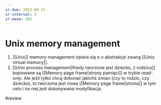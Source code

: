 ```yaml
---
sr-due: 2022-08-21
sr-interval: 3
sr-ease: 202
---
```


# Unix memory management
1. [[Unix]] memory management opiera się o o abstrakcje zwaną [[Unix virtual memory]].
2. [[Unix process management|Kiedy tworzone jest dziecko, z rodzica]] kopiowane są [[Memory page frame|strony pamięci]] w trybie *read-only*. Ale jeśli tylko chcą dokonać jakichś zmian (czy to rodzic, czy dziecko), to tworzona jest nowa [[Memory page frame|strona]] w tym celu i na niej jest dokonywana modyfikacja.

#review